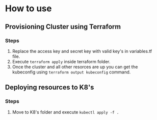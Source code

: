 # How to use

## Provisioning Cluster using Terraform
### Steps
1. Replace the access key and secret key with valid key's in variables.tf file.
2. Execute ```terraform apply``` inside terraform folder.
3. Once the cluster and all other resorces are up you can get the kubeconfig using ```terraform output kubeconfig``` command.


## Deploying resources to K8's
### Steps
1. Move to K8's folder and execute ```kubectl apply -f .```
